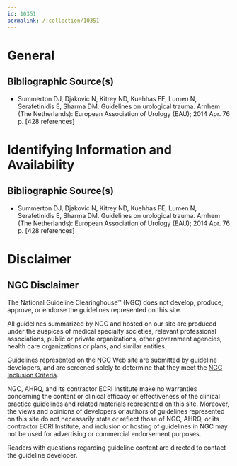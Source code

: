 ```yaml
---
id: 10351
permalink: /:collection/10351
---
```


# General

## Bibliographic Source(s)

- Summerton DJ, Djakovic N, Kitrey ND, Kuehhas FE, Lumen N, Serafetinidis E, Sharma DM. Guidelines on urological trauma. Arnhem (The Netherlands): European Association of Urology (EAU); 2014 Apr. 76 p. [428 references]

# Identifying Information and Availability

## Bibliographic Source(s)

- Summerton DJ, Djakovic N, Kitrey ND, Kuehhas FE, Lumen N, Serafetinidis E, Sharma DM. Guidelines on urological trauma. Arnhem (The Netherlands): European Association of Urology (EAU); 2014 Apr. 76 p. [428 references]

# Disclaimer

## NGC Disclaimer

The National Guideline Clearinghouse™ (NGC) does not develop, produce, approve, or endorse the guidelines represented on this site.

All guidelines summarized by NGC and hosted on our site are produced under the auspices of medical specialty societies, relevant professional associations, public or private organizations, other government agencies, health care organizations or plans, and similar entities.

Guidelines represented on the NGC Web site are submitted by guideline developers, and are screened solely to determine that they meet the [NGC Inclusion Criteria](/help-and-about/summaries/inclusion-criteria).

NGC, AHRQ, and its contractor ECRI Institute make no warranties concerning the content or clinical efficacy or effectiveness of the clinical practice guidelines and related materials represented on this site. Moreover, the views and opinions of developers or authors of guidelines represented on this site do not necessarily state or reflect those of NGC, AHRQ, or its contractor ECRI Institute, and inclusion or hosting of guidelines in NGC may not be used for advertising or commercial endorsement purposes.

Readers with questions regarding guideline content are directed to contact the guideline developer.

